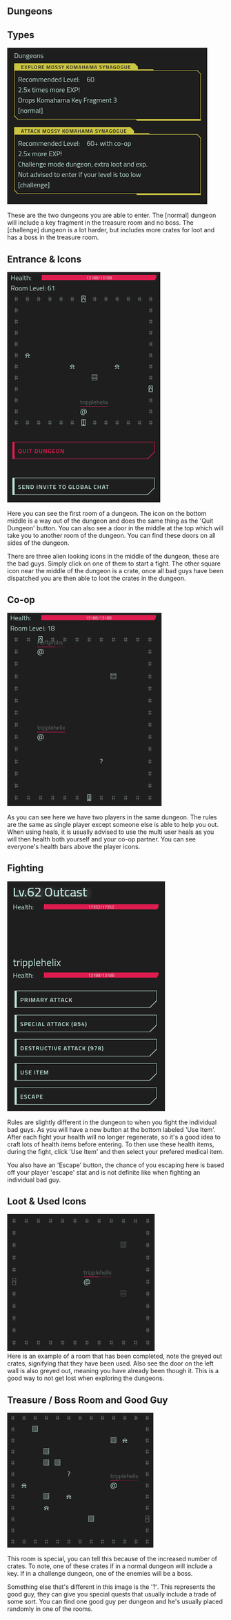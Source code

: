 ## Dungeons


## Types

![Dungeon Entrance](/resources/mobile-tutorial/dungeonentrance.png)  
  
These are the two dungeons you are able to enter. The [normal] dungeon will include a key fragment in the treasure room and no boss. The [challenge] dungeon is a lot harder, but includes more crates for loot and has a boss in the treasure room.  
  
## Entrance & Icons

![Dungeon Entrance and Buttons](/resources/mobile-tutorial/dungeonentranceandbuttons.png)  
  
Here you can see the first room of a dungeon. The icon on the bottom middle is a way out of the dungeon and does the same thing as the 'Quit Dungeon' button. You can also see a door in the middle at the top which will take you to another room of the dungeon. You can find these doors on all sides of the dungeon.  

There are three alien looking icons in the middle of the dungeon, these are the bad guys. Simply click on one of them to start a fight. The other square icon near the middle of the dungeon is a crate, once all bad guys have been dispatched you are then able to loot the crates in the dungeon.  

## Co-op

![Dungeon Co-op](/resources/mobile-tutorial/dungeoncoop.png)  

As you can see here we have two players in the same dungeon. The rules are the same as single player except someone else is able to help you out. When using heals, it is usually advised to use the multi user heals as you will then health both yourself and your co-op partner. You can see everyone's health bars above the player icons.  

## Fighting

![Dungeon Fight](/resources/mobile-tutorial/dungeonfight.png)  

Rules are slightly different in the dungeon to when you fight the individual bad guys. As you will have a new button at the bottom labeled 'Use Item'. After each fight your health will no longer regenerate, so it's a good idea to craft lots of health items before entering. To then use these health items, during the fight, click 'Use Item' and then select your prefered medical item.  

You also have an 'Escape' button, the chance of you escaping here is based off your player 'escape' stat and is not definite like when fighting an individual bad guy.  

## Loot & Used Icons

![Dungeon Loot and Used Door](/resources/mobile-tutorial/dungeonlootedusedoor.png)  
Here is an example of a room that has been completed, note the greyed out crates, signifying that they have been used. Also see the door on the left wall is also greyed out, meaning you have already been though it. This is a good way to not get lost when exploring the dungeons.  

## Treasure / Boss Room and Good Guy

![Dungeon Treasure and Boxx](/resources/mobile-tutorial/dungeontreasureboss.png)  

This room is special, you can tell this because of the increased number of crates. To note, one of these crates if in a normal dungeon will include a key. If in a challenge dungeon, one of the enemies will be a boss.  

Something else that's different in this image is the '?'. This represents the good guy, they can give you special quests that usually include a trade of some sort. You can find one good guy per dungeon and he's usually placed randomly in one of the rooms.  
